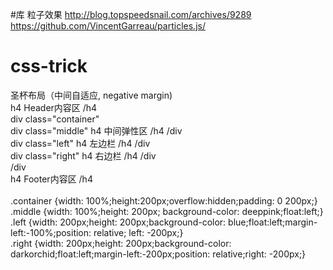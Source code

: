 #库
粒子效果 http://blog.topspeedsnail.com/archives/9289 https://github.com/VincentGarreau/particles.js/

# css-trick

圣杯布局（中间自适应, negative margin)<br/>
h4 Header内容区 /h4<br/>
div class="container"<br/>
  div class="middle" h4 中间弹性区 /h4 /div<br/>
  div class="left" h4 左边栏 /h4 /div<br/>
  div class="right" h4 右边栏 /h4 /div<br/>
/div<br/>
h4 Footer内容区 /h4<br/>
<br/>
.container {width: 100%;height:200px;overflow:hidden;padding: 0 200px;}<br/>
.middle {width: 100%;height: 200px; background-color: deeppink;float:left;}<br/>
.left {width: 200px;height: 200px;background-color: blue;float:left;margin-left:-100%;position: relative; left: -200px;}<br/>
.right {width: 200px;height: 200px;background-color: darkorchid;float:left;margin-left:-200px;position: relative;right: -200px;}<br/>
